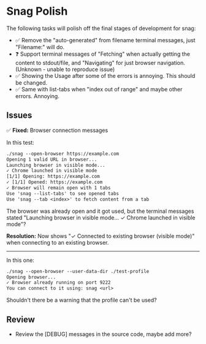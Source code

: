 # Snag Polish

The following tasks will polish off the final stages of development for snag:

- ✅ Remove the "auto-generated" from filename terminal messages, just "Filename:" will do.
- ❓ Support terminal messages of "Fetching" when actually getting the content to stdout/file, and "Navigating" for just browser navigation. (Unknown - unable to reproduce issue)
- ✅ Showing the Usage after some of the errors is annoying. This should be changed.
- ✅ Same with list-tabs when "index out of range" and maybe other errors. Annoying.

## Issues

✅ **Fixed:** Browser connection messages

In this test:

```txt
./snag --open-browser https://example.com
Opening 1 valid URL in browser...
Launching browser in visible mode...
✓ Chrome launched in visible mode
[1/1] Opening: https://example.com
✓ [1/1] Opened: https://example.com
✓ Browser will remain open with 1 tabs
Use 'snag --list-tabs' to see opened tabs
Use 'snag --tab <index>' to fetch content from a tab
```

The browser was already open and it got used, but the terminal messages stated "Launching browser in visible mode... ✓ Chrome launched in visible mode"?

**Resolution:** Now shows "✓ Connected to existing browser (visible mode)" when connecting to an existing browser.

---

In this one:

```txt
./snag --open-browser --user-data-dir ./test-profile
Opening browser...
✓ Browser already running on port 9222
You can connect to it using: snag <url>
```

Shouldn't there be a warning that the profile can't be used?

## Review

- Review the [DEBUG] messages in the source code, maybe add more?
